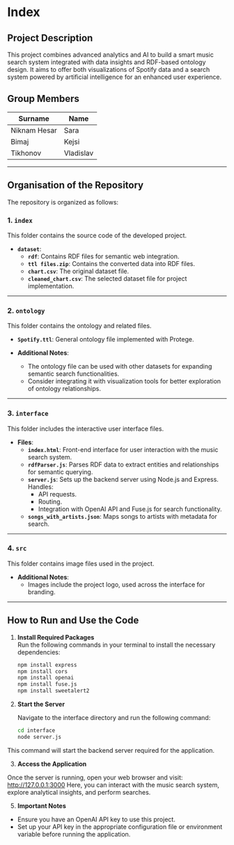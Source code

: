 # Index

## Project Description
This project combines advanced analytics and AI to build a smart music search system integrated with data insights and RDF-based ontology design. It aims to offer both visualizations of Spotify data and a search system powered by artificial intelligence for an enhanced user experience.

## Group Members

| Surname      | Name      |
| ------------ | --------- |
| Niknam Hesar | Sara      |
| Bimaj        | Kejsi     |
| Tikhonov     | Vladislav |

---

## Organisation of the Repository

The repository is organized as follows:

### 1. `index`
This folder contains the source code of the developed project.

- **`dataset`**:
  - **`rdf`**: Contains RDF files for semantic web integration.
  - **`ttl files.zip`**: Contains the converted data into RDF files.
  - **`chart.csv`**: The original dataset file.
  - **`cleaned_chart.csv`**: The selected dataset file for project implementation.

---

### 2. `ontology`
This folder contains the ontology and related files.
- **`Spotify.ttl`**: General ontology file implemented with Protege.

- **Additional Notes**:
  - The ontology file can be used with other datasets for expanding semantic search functionalities.
  - Consider integrating it with visualization tools for better exploration of ontology relationships.

---

### 3. `interface`
This folder includes the interactive user interface files.

- **Files**:
  - **`index.html`**: Front-end interface for user interaction with the music search system.
  - **`rdfParser.js`**: Parses RDF data to extract entities and relationships for semantic querying.
  - **`server.js`**: Sets up the backend server using Node.js and Express. Handles:
    - API requests.
    - Routing.
    - Integration with OpenAI API and Fuse.js for search functionality.
  - **`songs_with_artists.json`**: Maps songs to artists with metadata for search.

---

### 4. `src`
This folder contains image files used in the project.

- **Additional Notes**:
  - Images include the project logo, used across the interface for branding.


---

## How to Run and Use the Code

1. **Install Required Packages**  
   Run the following commands in your terminal to install the necessary dependencies:
   ```bash
   npm install express
   npm install cors
   npm install openai
   npm install fuse.js
   npm install sweetalert2

2. **Start the Server**
   
     Navigate to the interface directory and run the following command:
   ```bash
   cd interface
   node server.js
   
  This command will start the backend server required for the application.

3. **Access the Application**

Once the server is running, open your web browser and visit: http://127.0.0.1:3000
Here, you can interact with the music search system, explore analytical insights, and perform searches.

5. **Important Notes**

* Ensure you have an OpenAI API key to use this project.
* Set up your API key in the appropriate configuration file or environment variable before running the application.

